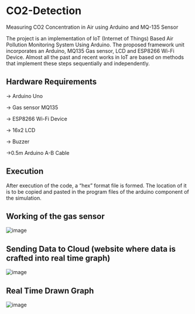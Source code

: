 # CO2-Detection
Measuring CO2 Concentration in Air using Arduino and MQ-135 Sensor

The project is an implementation of IoT (Internet of Things) Based Air Pollution Monitoring System Using Arduino.
The proposed framework unit incorporates an Arduino, MQ135 Gas sensor, LCD and ESP8266 Wi-Fi Device. Almost all the past and recent works in IoT are based on methods that implement these steps sequentially and independently.

## Hardware Requirements
-> Arduino Uno

-> Gas sensor MQ135

-> ESP8266 Wi-Fi Device

-> 16x2 LCD

-> Buzzer

->0.5m Arduino A-B Cable

## Execution
After execution of the code, a “hex” format file is formed. The location of it is to be copied and pasted in the program files of the arduino component of the simulation.

## Working of the gas sensor
![image](https://github.com/HarshGupta-2002/CO2-Detection/assets/81915099/2309b71a-8c45-4dd4-9ec9-57c04ec2e5fc)

## Sending Data to Cloud (website where data is crafted into real time graph)
![image](https://github.com/HarshGupta-2002/CO2-Detection/assets/81915099/d5ea2b8b-242b-409a-bd5a-63c13a200c06)

## Real Time Drawn Graph
![image](https://github.com/HarshGupta-2002/CO2-Detection/assets/81915099/b09769fa-03d2-4710-9905-05de8469bafb)

